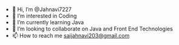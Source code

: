 - 👋 Hi, I’m @Jahnavi7227
- 👀 I’m interested in Coding
- 🌱 I’m currently learning Java
- 💞️ I’m looking to collaborate on Java and Front End Technologies
- 📫 How to reach me saijahnavi203@gmail.com

<!---
Jahnavi7227/Jahnavi7227 is a ✨ special ✨ repository because its `README.md` (this file) appears on your GitHub profile.
You can click the Preview link to take a look at your changes.
--->
